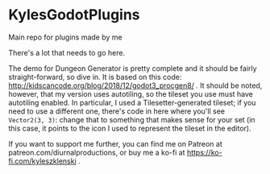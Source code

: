 # KylesGodotPlugins
Main repo for plugins made by me

There's a lot that needs to go here.

The demo for Dungeon Generator is pretty complete and it should be fairly straight-forward, so dive in. It is based on this code: http://kidscancode.org/blog/2018/12/godot3_procgen8/ . It should be noted, however, that my version uses autotiling, so the tileset you use must have autotiling enabled. In particular, I used a Tilesetter-generated tileset; if you need to use a different one, there's code in here where you'll see `Vector2(3, 3)`: change that to something that makes sense for your set (in this case, it points to the icon I used to represent the tileset in the editor).

If you want to support me further, you can find me on Patreon at patreon.com/diurnalproductions, or buy me a ko-fi at https://ko-fi.com/kyleszklenski .
